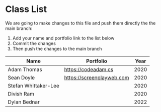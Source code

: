 # Class List

We are going to make changes to this file and push them directly the the main branch:

1. Add your name and portfolio link to the list below
2. Commit the changes
3. Then push the changes to the main branch

| Name                           | Portfolio                                                    | Year       |
| ------------------------------ | ------------------------------------------------------------ | ---------- |
| Adam Thomas                    | https://codeadam.cs                                          | 2020       |
| Sean Doyle                     | https://screenplayweb.com                                    | 2020       |
| Stefan Whittaker-Lee           |                                                              | 2020       |
| Divish Ram                     |                                                              | 2020       |
| Dylan Bednar                   |                                                              | 2022       |
